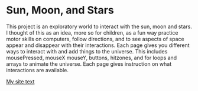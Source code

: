 # Sun, Moon, and Stars

This project is an exploratory world to interact with the sun, moon and stars. I thought of this as an idea, more so for children, as a fun way practice motor skills on computers, follow directions, and to see aspects of space appear and disappear with their interactions. Each page gives you different ways to interact with and add things to the universe. This includes mousePressed, mouseX mouseY, buttons, hitzones, and for loops and arrays to animate the universe. Each page gives instruction on what interactions are available.

[My site text](http://hxm337.github.io/midterm)
